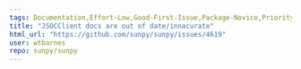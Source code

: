 ```yaml
---
tags: Documentation,Effort-Low,Good-First-Issue,Package-Novice,Priority-Low,net
title: "JSOCClient docs are out of date/innacurate"
html_url: "https://github.com/sunpy/sunpy/issues/4619"
user: wtbarnes
repo: sunpy/sunpy
---
```


